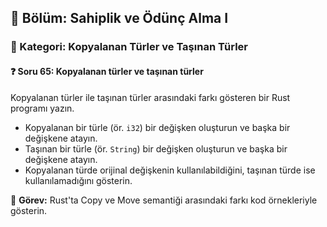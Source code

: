 ## 📘 Bölüm: Sahiplik ve Ödünç Alma I  
### 🔹 Kategori: Kopyalanan Türler ve Taşınan Türler  
#### ❓ Soru 65: Kopyalanan türler ve taşınan türler

Kopyalanan türler ile taşınan türler arasındaki farkı gösteren bir Rust programı yazın.

- Kopyalanan bir türle (ör. `i32`) bir değişken oluşturun ve başka bir değişkene atayın.
- Taşınan bir türle (ör. `String`) bir değişken oluşturun ve başka bir değişkene atayın.
- Kopyalanan türde orijinal değişkenin kullanılabildiğini, taşınan türde ise kullanılamadığını gösterin.

🔧 **Görev:** Rust'ta Copy ve Move semantiği arasındaki farkı kod örnekleriyle gösterin.
